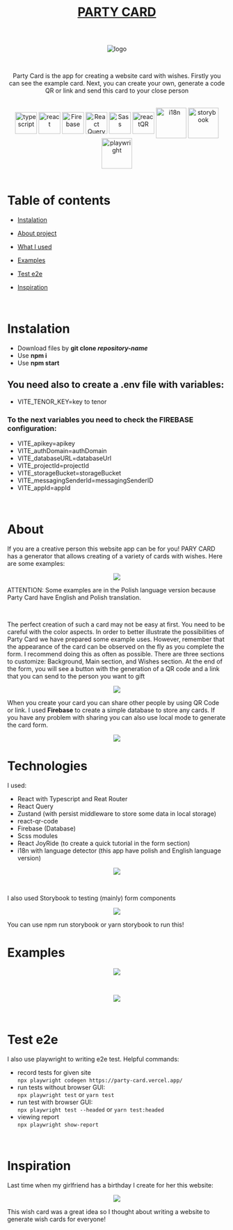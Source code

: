 # <p align="center">[PARTY CARD](https://party-card.vercel.app/)</p>

<br />

<p align="center"> <img src="https://user-images.githubusercontent.com/77500425/222897418-cbd29db7-95e6-47cc-a493-6dc69f594e0b.png" title="logo" alt="logo"/></p>

<br />

<p align="center">Party Card is the app for creating a website card with wishes. Firstly you can see the example card. Next, you can create your own, generate a code QR or link and send this card to your close person  </p>

<br />

<div align="center">

<img src="https://user-images.githubusercontent.com/77500425/161311954-e03613e7-54b2-4d1b-ac2e-559f8c1e9f2d.png" alt="typescript" height="50"  align="center" title="TS"/>
<img src="https://user-images.githubusercontent.com/77500425/161312615-f3961568-28bb-48fa-9d95-93ecd61337b3.png" alt="react"  height="50" align="center"/>
<img src="https://user-images.githubusercontent.com/77500425/165483039-a65ef61f-a3ae-4524-bfa5-04788dd894ea.png" alt="Firebase"  height="50" align="center"/>
<img src="https://user-images.githubusercontent.com/77500425/227266135-8f970a07-a8b3-47a0-b92a-6cdc0fe9681d.png" alt="React Query"  height="50" align="center"/>
<img src="https://upload.wikimedia.org/wikipedia/commons/thumb/9/96/Sass_Logo_Color.svg/1280px-Sass_Logo_Color.svg.png" alt="Sass" height="50"  align="center" title="Scss" />
<img src="https://user-images.githubusercontent.com/77500425/222898367-766dc880-f7b0-47e9-877c-f3046f17e90b.png" alt="reactQR" height="50"  align="center" title="reactQR" />
<img src="https://user-images.githubusercontent.com/77500425/186013478-fdf4ea21-8745-4c5d-9591-35e45e39c66f.png" title="i18n"  width="70" align="center"/>
<img src="https://user-images.githubusercontent.com/77500425/225035862-23c482f7-063d-439f-8dce-b32f00af25c6.png" title="storybook"  width="70" align="center"/>
<img src="https://user-images.githubusercontent.com/77500425/226908142-1d7f9ad7-7422-43d8-a9fa-190f6267aa8c.svg" title="playwright"  width="70" align="center"/>

</div>

<br />

# Table of contents

-   [Instalation](#instalation)

-   [About project](#about)

-   [What I used](#technologies)

-   [Examples](#examples)

-   [Test e2e](#test-e2e)

-   [Inspiration](#inspiration)

<br />

# Instalation

-   Download files by **git clone _repository-name_**
-   Use **npm i**
-   Use **npm start**

## You need also to create a .env file with variables:

-   VITE_TENOR_KEY=key to tenor

### To the next variables you need to check the FIREBASE configuration:

-   VITE_apikey=apikey
-   VITE_authDomain=authDomain
-   VITE_databaseURL=databaseUrl
-   VITE_projectId=projectId
-   VITE_storageBucket=storageBucket
-   VITE_messagingSenderId=messagingSenderID
-   VITE_appId=appId

<br />

# About

If you are a creative person this website app can be for you! PARY CARD has a generator that allows creating of a variety of cards with wishes. Here are some examples:

<p align="center"> <img src="https://user-images.githubusercontent.com/77500425/222951348-05def778-efaf-4768-a6b9-70483516cde2.png"/><p>

ATTENTION: Some examples are in the Polish language version because Party Card have English and Polish translation.

<br />

The perfect creation of such a card may not be easy at first. You need to be careful with the color aspects. In order to better illustrate the possibilities of Party Card we have prepared some example uses. However, remember that the appearance of the card can be observed on the fly as you complete the form. I recommend doing this as often as possible. There are three sections to customize: Background, Main section, and Wishes section. At the end of the form, you will see a button with the generation of a QR code and a link that you can send to the person you want to gift

<p align="center"> <img src="https://user-images.githubusercontent.com/77500425/222978011-3be179d8-06da-4b2a-a2e0-2a8343a30cba.png"/><p>

When you create your card you can share other people by using QR Code or link. I used **Firebase** to create a simple database to store any cards. If you have any problem with sharing you can also use local mode to generate the card form.

<p align="center"> <img src="https://user-images.githubusercontent.com/77500425/222967100-e180f7d0-4912-444b-bd14-577e6ac374d3.png"/><p>

# Technologies

I used:

-   React with Typescript and Reat Router
-   React Query
-   Zustand (with persist middleware to store some data in local storage)
-   react-qr-code
-   Firebase (Database)
-   Scss modules
-   React JoyRide (to create a quick tutorial in the form section)
-   i18n with language detector (this app have polish and English language version)

<p align="center"> <img src="https://user-images.githubusercontent.com/77500425/223087597-62d43786-952f-4ea9-909c-de9162969826.png"/><p>

<br/>

I also used Storybook to testing (mainly) form components

<p align="center"> <img src="https://user-images.githubusercontent.com/77500425/225036590-8990ac2e-584e-464b-94b4-fa54629d7e66.png"/><p>

You can use npm run storybook or yarn storybook to run this!

# Examples

<p align="center"> <img src="https://user-images.githubusercontent.com/77500425/222951361-3c48b1f9-5c8f-49e5-887c-244517adabdf.png"/><p>
  <br />
  <p align="center"> <img src="https://user-images.githubusercontent.com/77500425/222978339-dedd12f2-1733-4e5f-b1aa-6af78585205d.png"/><p>

<br />

# Test e2e

I also use playwright to writing e2e test.
Helpful commands:

-   record tests for given site  
    `npx playwright codegen https://party-card.vercel.app/`
-   run tests without browser GUI:  
    `npx playwright test` or `yarn test`
-   run test with browser GUI:  
    `npx playwright test --headed` or `yarn test:headed`
-   viewing report  
    `npx playwright show-report`

<br/>

# Inspiration

Last time when my girlfriend has a birthday I create for her this website:

<p align="center"> <img src="https://user-images.githubusercontent.com/77500425/222951544-bcaa3d55-7882-4ff1-a474-39a16a83a882.png"/><p>

This wish card was a great idea so I thought about writing a website to generate wish cards for everyone!
